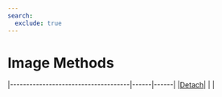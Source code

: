 ```yaml
---
search:
  exclude: true
---
```


<h1 class="heading"><span class="name">Image Methods</span></h1>

|-------------------------------------|------|------|
|[Detach](../methodorevents/detach.md)|&nbsp;|&nbsp;|
